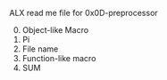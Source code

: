 ALX read me file for 0x0D-preprocessor

0. Object-like Macro
1. Pi
2. File name
3. Function-like macro
4. SUM

